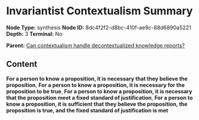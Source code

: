 # Invariantist Contextualism Summary

**Node Type:** synthesis
**Node ID:** 8dc4f2f2-d8bc-410f-ae9c-88d6890a5221
**Depth:** 3
**Terminal:** No

**Parent:** [Can contextualism handle decontextualized knowledge reports?](can-contextualism-handle-decontextualized-knowledge-reports.md)

## Content

**For a person to know a proposition, it is necessary that they believe the proposition**, **For a person to know a proposition, it is necessary for the proposition to be true**, **For a person to know a proposition, it is necessary that the proposition meet a fixed standard of justification**, **For a person to know a proposition, it is sufficient that they believe the proposition, the proposition is true, and the fixed standard of justification is met**
